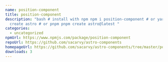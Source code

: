```yaml
---
name: position-component
title: position-component
description: "bash # install with npm npm i position-component # or yarn yarn
  create astro # or pnpm pnpm create astro@latest "
categories:
  - uncategorized
npmUrl: https://www.npmjs.com/package/position-component
repoUrl: https://github.com/sacarvy/astro-components
homepageUrl: https://github.com/sacarvy/astro-components/tree/master/position-component
downloads: 3
---
```

